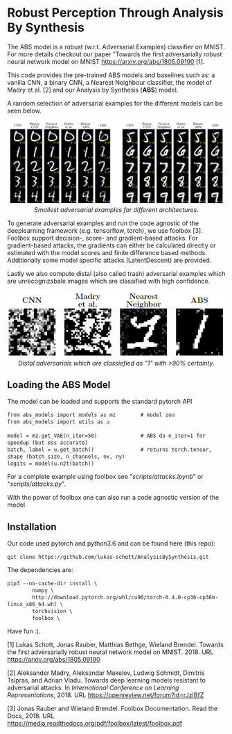 # Robust Perception Through Analysis By Synthesis
The ABS model is a robust (w.r.t. Adversarial Examples) classifier on MNIST. For more details checkout our paper "Towards the first adversarially robust neural network model on MNIST
https://arxiv.org/abs/1805.09190 [1]. 

This code provides the pre-trained ABS models and baselines such as:
a vanilla CNN, a binary CNN, a Nearest Neighbour classifier, the model of Madry et al. [2] and our Analysis by Synthesis (**ABS**) model. 

A random selection of adversarial examples for the different models can be seen below. 

<p align="center">
      <img src="exp/imgs/qualitative.png" alt="dist advs"/><br/>
      <em> Smallest adversarial examples for different architectures. </em>
</p>



To generate adversarial examples and run the code agnostic of the deeplearning framework (e.g. tensorflow, torch), we use foolbox [3]. 
Foolbox support decision-, score- and gradient-based attacks. For gradient-based attacks, the gradients can either be calculated directly or estimated with the model scores and finite difference based methods. 
Additionally some model specific attacks (LatentDescent) are provided. 

Lastly we also compute distal (also called trash) adversarial examples which are unrecognizabale images which are classified with high confidence.  

<p align="center">
      <img src="exp/imgs/distal_adversarials.png" alt="dist advs"/><br/>
      <em> Distal adversarials which are classiefied as "1" with >90% certainty. </em>
</p>




## Loading the ABS Model
The model can be loaded and supports the standard pytorch API
 
```
from abs_models import models as mz        # model zoo
from abs_models import utils as u

model = mz.get_VAE(n_iter=50)              # ABS do n_iter=1 for speedup (but ess accurate)
batch, label = u.get_batch()               # returns torch.tensor, shape (batch_size, n_channels, nx, ny)
logits = model(u.n2t(batch))
```
For a complete example using foolbox see "_scripts/attacks.ipynb_" or "_scripts/attacks.py_".

With the power of foolbox one can also run a code agnostic version of the model

## Installation
Our code used pytorch and python3.6 and can be found here (this repo):
```
git clone https://github.com/lukas-schott/AnalysisBySynthesis.git
```

The dependencies are:
```
pip3 --no-cache-dir install \
        numpy \
        http://download.pytorch.org/whl/cu90/torch-0.4.0-cp36-cp36m-linux_x86_64.whl \
        torchvision \
        foolbox \
```

Have fun :).
 
 
[1] Lukas Schott, Jonas Rauber, Matthias Bethge, Wieland Brendel. Towards the first adversarially robust neural network model on MNIST. 2018. URL https://arxiv.org/abs/1805.09190


[2] Aleksander Madry, Aleksandar Makelov, Ludwig Schmidt, Dimitris Tsipras, and Adrian Vladu. Towards deep
learning models resistant to adversarial attacks. In _International Conference on Learning Representations_, 2018. URL https://openreview.net/forum?id=rJzIBfZ

[3] Jonas Rauber and Wieland Brendel. Foolbox Documentation. Read the Docs, 2018. URL https://media.readthedocs.org/pdf/foolbox/latest/foolbox.pdf 